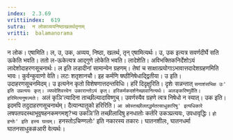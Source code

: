 ```yaml
---
index:  2.3.69
vrittiindex:  619
sutra:  न लोकाव्ययनिष्ठाखलर्थतृनाम्
vritti:  balamanorama 
---
```


न लोक। एषामिति। ल, उ, उक, अव्यय, निष्ठा, खलर्थ, तृन् एषामित्यर्थः। उ, उक इत्यत्र सवर्णदीर्घे सति ऊकेति भवति। ततो ल-ऊकेत्यत्र आद्गुणे लोकेति भवति। लादेशेति। अविभक्तिकनिर्देशोऽयं लादेशोदाहरणसूचनार्थः। ल इति लडादीनां सामान्येन ग्रहणम्। तेषां च साक्षात्प्रयोगाऽभावात्तदादेशग्रहणमिति भावः। कुर्वन्कुवाणो वेति। लटः शतृशानचौ। इह कर्मणि षष्ठीनिषेधाद्द्वितीया। उ इति। उदाहरणसूचनमिदम्। उ इत्यनेन कृतो विशेषणात्तदन्तविधिः। हरिं दिदृक्षुरिति। दृशेः सन्नन्तात् `सनाशंसभिक्ष उः' इति उप्रत्ययः कृत्। व्यपदेशिवत्त्वेन उकारान्तोऽयं कृत्। हरिकर्मकदर्शनेच्छावानित्यर्थः। अलङ्करिष्णुर्वेति। हरिमित्यनुषज्यते। `अलं कृञि'त्यादिना ताच्छील्यादाविष्णुच्। उवर्णस्यैव ग्रहणे त्वत्र निषेधो न स्यात्। उक इति। इदमपि तदुदाहरणसूचनार्थम्। दैत्यान्घातुको हरिरिति। `आ क्वेस्तच्छीलतद्धर्मतत्साधुकारिषु' इत्यधिकारे `लषपतपदस्थाभूवृषहनकमगमशृ?भ्य उकञि'ति तच्छीलादिषु हनधातोः कर्तरि उकञ्प्रत्ययः, उपधावृद्धिः। `हो हन्तेः' इति हस्य घत्वम्। `हनस्तोऽचिण्णलोः' इति नकारस्य तकारः। घातनशीलः, घातनधर्मा घातनसाधुक#आरी वेत्यर्थः।

